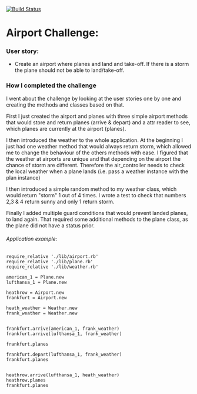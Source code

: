 [![Build Status](https://travis-ci.org/ccfz/airport_challenge.svg?branch=master)](https://travis-ci.org/ccfz/airport_challenge)

# Airport Challenge:

### User story:

* Create an airport where planes and land and take-off. If there is a storm the plane should not be able to land/take-off.

### How I completed the challenge

I went about the challenge by looking at the user stories one by one and creating the methods and classes based on that. 

First I just created the airport and planes with three simple airport methods that would store and return planes (arrive & depart) and a attr reader to see, which planes are currently at the airport (planes).

I then introduced the weather to the whole application. At the beginning I just had one weather method that would always return storm, which allowed me to change the behaviour of the others methods with ease. I figured that the weather at airports are unique and that depending on the airport the chance of storm are different. Therefore the air_controller needs to check the local weather when a plane lands (i.e. pass a weather instance with the plan instance)

I then introduced a simple random method to my weather class, which would return "storm" 1 out of 4 times. I wrote a test to check that numbers 2,3 & 4 return sunny and only 1 return storm. 

Finally I added multiple guard conditions that would prevent landed planes, to land again. That required some additional methods to the plane class, as the plane did not have a status prior.


###### Application example: 
```
require_relative './lib/airport.rb'
require_relative './lib/plane.rb'
require_relative './lib/weather.rb'

american_1 = Plane.new
lufthansa_1 = Plane.new

heathrow = Airport.new
frankfurt = Airport.new

heath_weather = Weather.new
frank_weather = Weather.new


frankfurt.arrive(american_1, frank_weather)
frankfurt.arrive(lufthansa_1, frank_weather)

frankfurt.planes

frankfurt.depart(lufthansa_1, frank_weather)
frankfurt.planes


heathrow.arrive(lufthansa_1, heath_weather)
heathrow.planes
frankfurt.planes
```